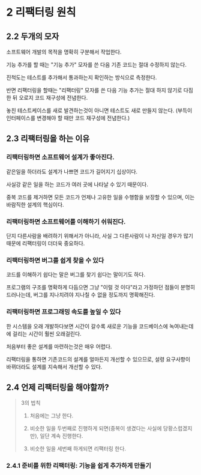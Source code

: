 # 2 리팩터링 원칙

## 2.2 두개의 모자

소프트웨어 개발의 목적을 명확히 구분해서 작업한다.

기능 추가를 할 때는 "기능 추가" 모자를 쓴 다음 기존 코드는 절대 수정하지 않는다.

진척도는 테스트를 추가해서 통과하는지 확인하는 방식으로 측정한다.

반면 리팩터링을 할때는 "리팩터링" 모자를 쓴 다음 기능 추가는 절대 하지 않기로 다짐한 뒤 오로지 코드 재구성에 전념한다.

놓친 테스트케이스를 새로 발견하는것이 아니면 테스트도 새로 만들지 않는다. (부득이 인터페이스를 변경해야 할 때만 코드 재구성에 전념한다.)

## 2.3 리팩터링을 하는 이유

### 리팩터링하면 소프트웨어 설계가 좋아진다.

같은일을 하더라도 설계가 나쁘면 코드가 길어지기 십상이다.

사실강 같은 일을 하는 코드가 여러 곳에 나타날 수 있기 때문이다.

중복 코드를 제거하면 모든 코드가 언제나 고유한 일을 수행함을 보장할 수 있으며, 이는 바람직한 설계의 핵심이다.

### 리팩터링하면 소프트웨어를 이해하기 쉬워진다.

단지 다른사람을 배려하기 위해서가 아니라, 사실 그 다른사람이 나 자신일 경우가 많기때문에 리팩터링이 더더욱 중요하다.

### 리팩터링하면 버그를 쉽게 찾을 수 있다

코드를 이해하기 쉽다는 말은 버그를 찾기 쉽다는 말이기도 하다.

프로그램의 구조를 명확하게 다듬으면 그냥 "이럴 것 이다"라고 가정하던 점들이 분명히 드러나는데, 버그를 지나치려야 지나칠 수 없을 정도까지 명확해진다.

### 리팩터링하면 프로그래밍 속도를 높일 수 있다

한 시스템을 오래 개발하다보면 시간이 갈수록 새로운 기능을 코드베이스에 녹여내는데에 걸리는 시간이 훨씬 오래걸린다.

처음부터 좋은 설계를 마련하는것은 매우 어렵다.

리팩터링을 통하면 기존코드의 설계를 얼마든지 개선할 수 있으므로, 설령 요구사항이 바뀌더라도 설계를 지속해서 개선할 수 있다.

## 2.4 언제 리팩터링을 해야할까?

> 3의 법칙
>
> 1. 처음에는 그냥 한다.
>
> 2. 비슷한 일을 두번째로 진행하게 되면(중복이 생겼다는 사실에 당황스럽겠지만), 일단 계속 진행한다.
>
> 3. 비슷한 일을 세번째 하게되면 리팩터링 한다.

### 2.4.1 준비를 위한 리팩터링: 기능을 쉽게 추가하게 만들기
